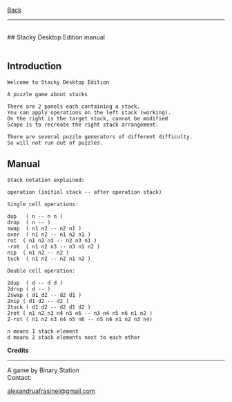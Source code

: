 [Back](https://binary-station.github.io)
<hr>
<br>
## Stacky Desktop Edition manual<br><br>

## Introduction

    Welcome to Stacky Desktop Edition

    A puzzle game about stacks

    There are 2 panels each containing a stack.
    You can apply operations on the left stack (working).
    On the right is the target stack, cannot be modified
    Scope is to recreate the right stack arrangement.

    There are several puzzle generators of different difficulty.
    So will not run out of puzzles. 

## Manual

    Stack notation explained:

    operation (initial stack -- after operation stack)

    Single cell operations:

    dup   ( n -- n n )
    drop  ( n -- )
    swap  ( n1 n2 -- n2 n1 )
    over  ( n1 n2 -- n1 n2 n1 )
    rot  ( n1 n2 n3 -- n2 n3 n1 )
    -rot  ( n1 n2 n3 -- n3 n1 n2 )
    nip  ( n1 n2 -- n2 )
    tuck  ( n1 n2 -- n2 n1 n2 )

    Double cell operation:

    2dup  ( d -- d d )
    2drop ( d -- )
    2swap ( d1 d2 -- d2 d1 )
    2nip ( d1 d2 -- d2 )
    2tuck ( d1 d2 -- d2 d1 d2 )
    2rot ( n1 n2 n3 n4 n5 n6 -- n3 n4 n5 n6 n1 n2 )
    2-rot ( n1 n2 n3 n4 n5 n6 -- n5 n6 n1 n2 n3 n4)    

    n means 1 stack element
    d means 2 stack elements next to each other

**Credits**

----------

A game by Binary Station
<br>
Contact:

<alexandruafrasinei@gmail.com>


